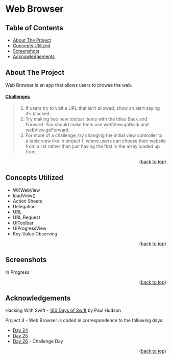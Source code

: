 # Web Browser


<!-- Table of Contents -->
## Table of Contents
* [About The Project](#about-the-project)
* [Concepts Utilized](#concepts-utilized)
* [Screenshots](#screenshots)
* [Acknowledgements](#acknowledgements)


<!-- ABOUT THE PROJECT -->
## About The Project

Web Browser is an app that allows users to browse the web.

#### [Challenges](https://www.hackingwithswift.com/read/4/6/wrap-up)
>1. If users try to visit a URL that isn’t allowed, show an alert saying it’s blocked.
>2. Try making two new toolbar items with the titles Back and Forward. You should make them use webView.goBack and webView.goForward.
>3. For more of a challenge, try changing the initial view controller to a table view like in project 1, where users can choose their website from a list rather than just having the first in the array loaded up front.

<p align="right">(<a href="#top">back to top</a>)</p>


<!-- CONCEPTS UTILIZED -->
## Concepts Utilized
* WKWebView
* loadView()
* Action Sheets
* Delegation
* URL
* URL Request
* UIToolbar
* UIProgressView
* Key-Value Observing

<p align="right">(<a href="#top">back to top</a>)</p>


<!-- SCREENSHOTS -->
## Screenshots
In Progress

<p align="right">(<a href="#top">back to top</a>)</p>


<!-- ACKNOWLEDGEMENTS -->
## Acknowledgements
Hacking With Swift - [100 Days of Swift] by Paul Hudson

Project 4 - Web Browser is coded in correspondence to the following days:
* [Day 24]
* [Day 25]
* [Day 26] - Challenge Day

<p align="right">(<a href="#top">back to top</a>)</p>



<!-- MARKDOWN LINKS & IMAGES -->
<!-- https://www.markdownguide.org/basic-syntax/#reference-style-links -->
[100 Days of Swift]: https://www.hackingwithswift.com/100 (100 Days of Swift)
[Day 24]: https://www.hackingwithswift.com/100/24
[Day 25]: https://www.hackingwithswift.com/100/25
[Day 26]: https://www.hackingwithswift.com/100/26
